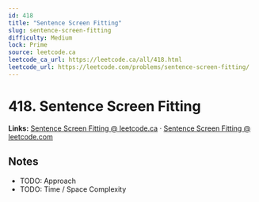 ```yaml
--- 
id: 418
title: "Sentence Screen Fitting"
slug: sentence-screen-fitting
difficulty: Medium
lock: Prime
source: leetcode.ca
leetcode_ca_url: https://leetcode.ca/all/418.html
leetcode_url: https://leetcode.com/problems/sentence-screen-fitting/
---
```


# 418. Sentence Screen Fitting

**Links:** [Sentence Screen Fitting @ leetcode.ca](https://leetcode.ca/all/418.html) · [Sentence Screen Fitting @ leetcode.com](https://leetcode.com/problems/sentence-screen-fitting/)

## Notes
- TODO: Approach
- TODO: Time / Space Complexity
